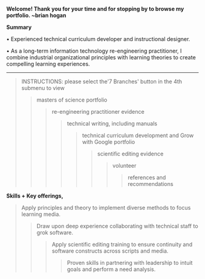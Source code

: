 
**Welcome! Thank you for your time and for stopping by to browse my portfolio. ~brian hogan**  

**Summary**

• Experienced technical curriculum developer and instructional designer.  

• As a long-term information technology re-engineering practitioner, I combine industrial organizational principles with learning theories to create compelling learning experiences.  

---------
> INSTRUCTIONS: please select the'7 Branches' button in the 4th submenu to view  
>> masters of science portfolio  
>>> re-engineering practitioner evidence  
>>>> technical writing, including manuals  
>>>>> technical curriculum development and Grow with Google portfolio  
>>>>>> scientific editing evidence  
>>>>>>> volunteer  
>>>>>>>> references and recommendations  

**Skills + Key offerings,**  
> Apply principles and theory to implement diverse methods to focus learning media.  
>> Draw upon deep experience collaborating with technical staff to grok software.  
>>> Apply scientific editing training to ensure continuity and software constructs across scripts and media.  
>>>> Proven skills in partnering with leadership to intuit goals and perform a need analysis.  
